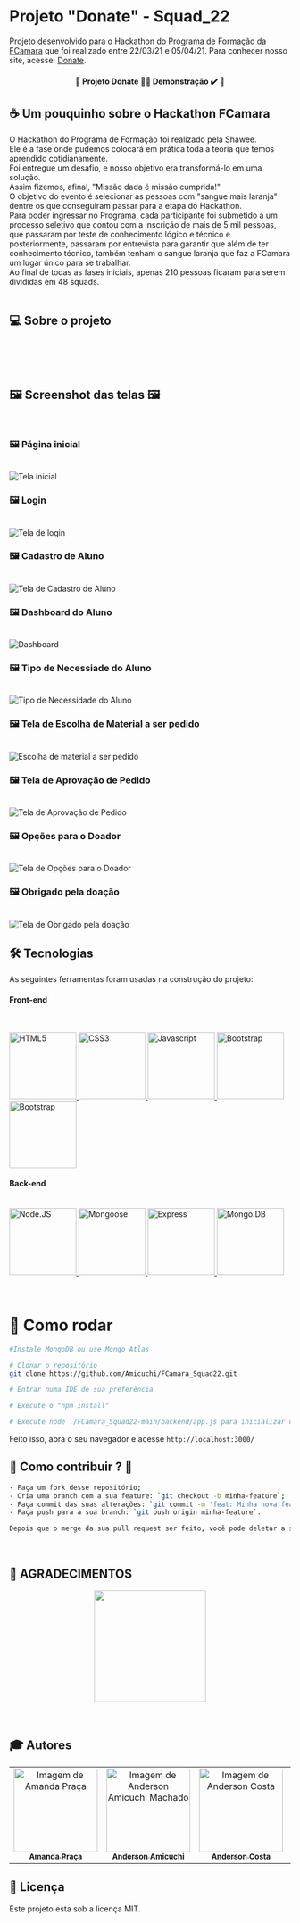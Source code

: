 # Projeto "Donate" - Squad_22

Projeto desenvolvido para o Hackathon do Programa de Formação da [FCamara](https://www.fcamara.com.br/) que foi realizado entre 22/03/21 e 05/04/21.
Para conhecer nosso site, acesse: [Donate](https://powerful-journey-04089.herokuapp.com/).

<h4 align="center"> 
	🚧  Projeto Donate 👨‍🏫 Demonstração ✔️ 🚧
</h4>


## :coffee: Um pouquinho sobre o Hackathon FCamara

O Hackathon do Programa de Formação foi realizado pela Shawee. <br>
Ele é a fase onde pudemos colocará em prática toda a teoria que temos aprendido cotidianamente. <br>
Foi entregue um desafio, e nosso objetivo era transformá-lo em uma solução. <br>
Assim fizemos, afinal, "Missão dada é missão cumprida!" <br>
O objetivo do evento é selecionar as pessoas com "sangue mais laranja" dentre os que conseguiram passar para a etapa do Hackathon. <br>
Para poder ingressar no Programa, cada participante foi submetido a um processo seletivo que contou com a inscrição de mais de 5 mil pessoas, que passaram por teste de conhecimento lógico e técnico e posteriormente, passaram por entrevista para garantir que além de ter conhecimento técnico, também tenham o sangue laranja que faz a FCamara um lugar único para se trabalhar. <br>
Ao final de todas as fases iniciais, apenas 210 pessoas ficaram para serem divididas em 48 squads.
<br>
<br>


## 💻 Sobre o projeto
<br>
<br>


<br>

## 🖼 Screenshot das telas 🖼
<br>

### 🖼 Página inicial 
<br>
<img src="/telas/01_Inicial.png" alt="Tela inicial">
<br>

### 🖼 Login

<br>
<img src="/telas/02_Entrar.png" alt="Tela de login">
<br>


### 🖼 Cadastro de Aluno

<br>
<img src="/telas/03_Cadastro.png" alt="Tela de Cadastro de Aluno">
<br>


### 🖼 Dashboard do Aluno

<br>
<img src="/telas/04_Dashboard.png" alt="Dashboard">
<br>

### 🖼 Tipo de Necessiade do Aluno

<br>
<img src="/telas/05_TipoDeDoacao.png" alt="Tipo de Necessidade do Aluno">
<br>

### 🖼 Tela de Escolha de Material a ser pedido

<br>
<img src="/telas/06_Solicite.png" alt="Escolha de material a ser pedido"> 
<br>

### 🖼 Tela de Aprovação de Pedido

<br>
<img src="/telas/08_Aprovacao.png" alt="Tela de Aprovação de Pedido"> 
<br>

### 🖼 Opções para o Doador

<br>
<img src="/telas/10_Doador.png" alt="Tela de Opções para o Doador"> 
<br>

### 🖼 Obrigado pela doação

<br>
<img src="/telas/09_Obrigado.png" alt="Tela de Obrigado pela doação"> 
<br>

## 🛠 Tecnologias

As seguintes ferramentas foram usadas na construção do projeto:

#### **Front-end** 
<br>
<p align="left">

  <a href="https://developer.mozilla.org/pt-BR/docs/Web/HTML" target="_blank">
    <img
      src="https://upload.wikimedia.org/wikipedia/commons/thumb/6/61/HTML5_logo_and_wordmark.svg/200px-HTML5_logo_and_wordmark.svg.png"
      alt="HTML5"
      width="120"
      height="120"
    />
  </a>

  <a href="https://developer.mozilla.org/pt-BR/docs/Web/CSS" target="_blank">
    <img
      src="https://upload.wikimedia.org/wikipedia/commons/4/4d/Css3.jpg"
      alt="CSS3"
      width="120"
      height="120"
    />
  </a>
  
  <a href="https://developer.mozilla.org/en-US/docs/Web/JavaScript" target="_blank">
    <img
      src="https://upload.wikimedia.org/wikipedia/commons/thumb/9/99/Unofficial_JavaScript_logo_2.svg/260px-Unofficial_JavaScript_logo_2.svg.png"
      alt="Javascript"
      width="120"
      height="120"
    />
  </a>
  
  <a href="https://getbootstrap.com/" target="_blank">
    <img
      src="https://themes.getbootstrap.com/wp-content/themes/bootstrap-marketplace/assets/images/elements/bootstrap-stack.png"
      alt="Bootstrap"
      width="120"
      height="120"
    />
  </a>
  
  <a href="https://ejs.co/" target="_blank">
    <img
      src="/telas/EJSLogo.gif"
      alt="Bootstrap"
      width="120"
      height="120"
    />
  </a>
  
  #### **Back-end** 
  <br>

  <a href="https://nodejs.org/en/" target="_blank">
    <img
      src="https://nodejs.org/static/images/logo.svg"
      alt="Node.JS"
      width="120"
      height="120"
    />
  </a>
  
  <a href="https://mongoosejs.com/" target="_blank">
    <img
      src="https://miro.medium.com/max/648/1*iDvsmUwzZQxJSKdL0xzwIA.png"
      alt="Mongoose"
      width="120"
      height="120"
    />
  </a>

  <a href="https://expressjs.com/pt-br/" target="_blank">
    <img
      src="https://upload.wikimedia.org/wikipedia/commons/6/64/Expressjs.png"
      alt="Express"
      width="120"
      height="120"
    />
  </a>

  <a href="https://www.mongodb.com/" target="_blank">
    <img
      src="https://upload.wikimedia.org/wikipedia/commons/thumb/9/93/MongoDB_Logo.svg/512px-MongoDB_Logo.svg.png"
      alt="Mongo.DB"
      width="120"
      height="120"
    />
  </a>
</p>

<br>

# 👷 Como rodar

```bash
#Instale MongoDB ou use Mongo Atlas

# Clonar o repositório
git clone https://github.com/Amicuchi/FCamara_Squad22.git

# Entrar numa IDE de sua preferência

# Execute o "npm install"

# Execute node ./FCamara_Squad22-main/backend/app.js para inicializar o servidor local

```

Feito isso, abra o seu navegador e acesse `http://localhost:3000/`
<br>

## 🤔 Como contribuir ? 🤝  <br/>
```bash
- Faça um fork desse repositório;
- Cria uma branch com a sua feature: `git checkout -b minha-feature`;
- Faça commit das suas alterações: `git commit -m 'feat: Minha nova feature'`; 
- Faça push para a sua branch: `git push origin minha-feature`.

Depois que o merge da sua pull request ser feito, você pode deletar a sua branch. 
```
<br>

## **:star2: AGRADECIMENTOS**

<div align=center>
    <a href="https://www.fcamara.com.br/">
        <img width="200" src="https://blog.fcamara.com.br/wp-content/uploads/2019/10/Logotipo-FCamara-150x33.png">
    </a>
</div>

<br>
<br>

## :mortar_board: Autores

<table>
    <tr>
        <td align="center">
            <a href="https://github.com/amandapraca">
                <img 
                    src="https://avatars.githubusercontent.com/u/81113427?s=460&v=4" 
                    width="150px;" 
                    alt="Imagem de Amanda Praça" />
                <br />
                <sub><b>Amanda Praça</b></sub>
            </a>
        </td>
        <td align="center">
            <a href="https://github.com/Amicuchi">
                <img 
                    src="https://avatars3.githubusercontent.com/u/31394808?s=460&u=9a9356fc1ad36a0b5ef79cbe4903350faffdc422&v=4" 
                    width="150px;" 
                    alt="Imagem de Anderson Amicuchi Machado" />
                <br />
                <sub><b>Anderson Amicuchi</b></sub>
            </a>
        </td>
        <td align="center">
            <a href="https://github.com/andersoncostadev">
                <img 
                    src="https://avatars.githubusercontent.com/u/78692782?s=460&u=0235de40e526c2a8501f73653db837e0f75b6a50&v=4" 
                    width="150px;" 
                    alt="Imagem de Anderson Costa" />
                <br />
                <sub><b>Anderson Costa</b></sub>
            </a>
        </td>
        <td align="center">
            <a href="https://github.com/camilabr74">
                <img 
                    src="https://avatars.githubusercontent.com/u/81116976?s=460&v=4" 
                    width="150px;" 
                    alt="Image de Camila Vieira" />
                <br />
                <sub><b>Camila Vieira</b></sub>
            </a>
        </td>
        <td align="center">
            <a href="https://github.com/PedroHPSilvino">
                <img 
                    src="https://avatars.githubusercontent.com/u/22161884?s=460&v=4" 
                    width="150px;" 
                    alt="Imagem de Pedro Pataro" />
                <br />
                <sub><b>Pedro Pataro</b></sub>
            </a>
        </td>
        <td align="center">
            <a href="https://github.com/samyllasuzane">
                <img 
                    src="https://avatars.githubusercontent.com/u/81113204?s=460&v=4" 
                    width="150px;" 
                    alt="Imagem de Samylla" />
                <br />
                <sub><b>Samylla Suzane</b></sub>
            </a>
        </td>
    </tr>
</table>

## 📝 Licença

Este projeto esta sob a licença MIT.
